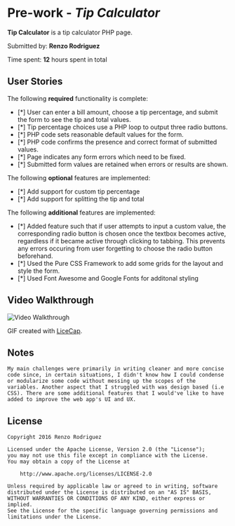 # Pre-work - *Tip Calculator*

**Tip Calculator** is a tip calculator PHP page.

Submitted by: **Renzo Rodriguez**

Time spent: **12** hours spent in total

## User Stories

The following **required** functionality is complete:
* [*] User can enter a bill amount, choose a tip percentage, and submit the form to see the tip and total values.
* [*] Tip percentage choices use a PHP loop to output three radio buttons.
* [*] PHP code sets reasonable default values for the form.
* [*] PHP code confirms the presence and correct format of submitted values.
* [*] Page indicates any form errors which need to be fixed.
* [*] Submitted form values are retained when errors or results are shown.

The following **optional** features are implemented:
* [*] Add support for custom tip percentage
* [*] Add support for splitting the tip and total

The following **additional** features are implemented:

* [*] Added feature such that if user attempts to input a custom value, the corresponding radio button is chosen once the textbox becomes active,       regardless if it became active through clicking to tabbing. This prevents any errors occuring from user forgetting to choose the radio           button beforehand.
* [*] Used the Pure CSS Framework to add some grids for the layout and style the form.
* [*] Used Font Awesome and Google Fonts for additonal styling

## Video Walkthrough

<img src='http://i.imgur.com/qYOKEnK.gif' title='Video Walkthrough' width='' alt='Video Walkthrough' />

GIF created with [LiceCap](http://www.cockos.com/licecap/).

## Notes
    My main challenges were primarily in writing cleaner and more concise code since, in certain situations, I didn't know how I could condense or modularize some code without messing up the scopes of the variables. Another aspect that I struggled with was design based (i.e CSS). There are some additional features that I would've like to have added to improve the web app's UI and UX.

## License

    Copyright 2016 Renzo Rodriguez

    Licensed under the Apache License, Version 2.0 (the "License");
    you may not use this file except in compliance with the License.
    You may obtain a copy of the License at

        http://www.apache.org/licenses/LICENSE-2.0

    Unless required by applicable law or agreed to in writing, software
    distributed under the License is distributed on an "AS IS" BASIS,
    WITHOUT WARRANTIES OR CONDITIONS OF ANY KIND, either express or implied.
    See the License for the specific language governing permissions and
    limitations under the License.